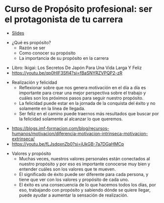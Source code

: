 # Curso de Propósito profesional: ser el protagonista de tu carrera
- [Slides](./proposito_profesional.pdf)

* ¿Qué es propósito?
  - Razón se ser
  - Como conocer su propósito
  - La importancia de su propósito en la carrera
- Libro: Ikigai: Los Secretos De Japón Para Una Vida Larga Y Feliz
- https://youtu.be/qp0HIF3SfI4?si=fBaSNYRZVPQP2-zR

* Realización y felicidad
  - Reflexionar sobre que nos genera motivación en el día a día es importante para crear una mejor perspectiva sobre el trabajo y cuáles son los próximos pasos para seguir nuestro propósito.
  - La felicidad puede estar en la jornada de la conquista del éxito y no solamente en la línea de llegada.
  - Ser feliz en el camino puede traernos más resultados que buscar por la felicidad solamente al alcanzar lo que queremos.
- https://blogs.imf-formacion.com/blog/recursos-humanos/motivacion/diferencia-motivacion-intrinseca-motivacion-extrinseca/
- https://youtu.be/fLJsdqxnZb0?si=iUkGB-7a7DGaHMCp

* Valores y propósito
  - Muchas veces, nuestros valores personales están conectados al nuestro propósito y por eso es importante conocerse muy bien y entender cuáles son los valores que te mueven.
  - El significado de éxito puede ser diferente para cada persona, y tiene que ver con los valores y propósito de cada uno.
  - El éxito es una consecuencia de lo que hacemos todos los días, por eso, trabajando con propósito y sabiendo dónde se quiere llegar, puede ayudar a aumentar la sensación de realización.
